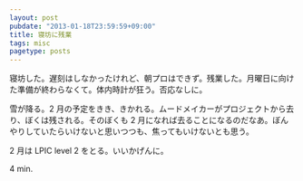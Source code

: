 ```yaml
---
layout: post
pubdate: "2013-01-18T23:59:59+09:00"
title: 寝坊に残業
tags: misc
pagetype: posts
---
```

寝坊した。遅刻はしなかったけれど、朝プロはできず。残業した。月曜日に向けた準備が終わらなくて。体内時計が狂う。否応なしに。

雪が降る。2 月の予定をきき、きかれる。ムードメイカーがプロジェクトから去り、ぼくは残される。そのぼくも 2 月になれば去ることになるのだなあ。ぼんやりしていたらいけないと思いつつも、焦ってもいけないとも思う。

2 月は LPIC level 2 をとる。いいかげんに。

4 min.
